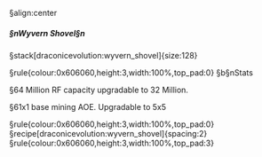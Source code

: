 §align:center
##### §nWyvern Shovel§n

§stack[draconicevolution:wyvern_shovel]{size:128}

§rule{colour:0x606060,height:3,width:100%,top_pad:0}
§b§nStats

§64 Million RF capacity upgradable to 32 Million.

§61x1 base mining AOE. Upgradable to 5x5

§rule{colour:0x606060,height:3,width:100%,top_pad:0}
§recipe[draconicevolution:wyvern_shovel]{spacing:2}
§rule{colour:0x606060,height:3,width:100%,top_pad:3}